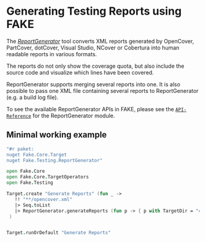 # Generating Testing Reports using FAKE

The [*ReportGenerator*](https://github.com/danielpalme/ReportGenerator) tool converts XML reports generated by 
OpenCover, PartCover, dotCover, Visual Studio, NCover or Cobertura into human readable reports in various formats.

The reports do not only show the coverage quota, but also include the source code and visualize which lines have been covered.

ReportGenerator supports merging several reports into one. It is also possible to pass one XML file containing several reports
to ReportGenerator (e.g. a build log file).

To see the available ReportGenerator APIs in FAKE, please see the [`API-Reference`](/reference/fake-testing-reportgenerator.html) 
for the ReportGenerator module.

## Minimal working example

```fsharp
"#r paket:
nuget Fake.Core.Target
nuget Fake.Testing.ReportGenerator"

open Fake.Core
open Fake.Core.TargetOperators
open Fake.Testing

Target.create "Generate Reports" (fun _ ->
   !! "**/opencover.xml"
   |> Seq.toList
   |> ReportGenerator.generateReports (fun p -> { p with TargetDir = "c:/reports/" })
 )


Target.runOrDefault "Generate Reports"
```
